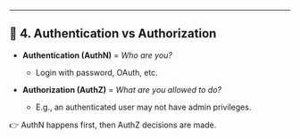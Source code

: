 ---

## 🔹 4. Authentication vs Authorization

- **Authentication (AuthN)** = _Who are you?_
    
    - Login with password, OAuth, etc.
        
- **Authorization (AuthZ)** = _What are you allowed to do?_
    
    - E.g., an authenticated user may not have admin privileges.
        

👉 AuthN happens first, then AuthZ decisions are made.